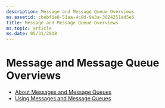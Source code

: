 ```yaml
---
description: Message and Message Queue Overviews
ms.assetid: cbebf1e8-51aa-4c8d-9a3a-3024251ad5e5
title: Message and Message Queue Overviews
ms.topic: article
ms.date: 05/31/2018
---
```


# Message and Message Queue Overviews

-   [About Messages and Message Queues](about-messages-and-message-queues.md)
-   [Using Messages and Message Queues](using-messages-and-message-queues.md)

 

 



